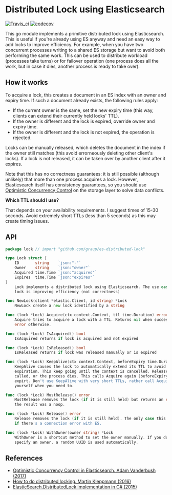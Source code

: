 Distributed Lock using Elasticsearch
====================================

[![Travis_ci](https://travis-ci.org/graup/es-distributed-lock.svg?branch=master)](https://travis-ci.org/graup/es-distributed-lock)
[![codecov](https://codecov.io/gh/graup/es-distributed-lock/branch/master/graph/badge.svg)](https://codecov.io/gh/graup/es-distributed-lock)

This go module implements a primitive distributed lock using Elasticsearch.
This is useful if you're already using ES anyway and need an easy way to add locks to improve efficiency.
For example, when you have two concurrent processes writing to a shared ES storage but want to avoid both
performing the same work. This can be used to distribute workload (processes take turns)
or for failover operation (one process does all the work, but in case it dies, another process is ready to take over).

How it works
------------

To acquire a lock, this creates a document in an ES index with an owner and expiry time.
If such a document already exists, the following rules apply:
- If the current owner is the same, set the new expiry time (this way, clients can extend their currently held locks' TTL).
- If the owner is different and the lock is expired, override owner and expiry time.
- If the owner is different and the lock is not expired, the operation is rejected.

Locks can be manually released, which deletes the document in the index if the owner still matches (this avoid errorneously deleting other client's locks).
If a lock is not released, it can be taken over by another client after it expires.

Note that this has no correctness guarantees: it is still possible (although unlikely) that more than one process acquires a lock.
However, Elasticsearch itself has consistency guarantees, so you should use
[Optimistic Concurrency Control](https://qbox.io/blog/optimistic-concurrency-control-in-elasticsearch) on the storage layer to solve data conflicts.

**Which TTL should I use?**

That depends on your availability requirements. I suggest times of 15-30 seconds.
Avoid extremely short TTLs (less than 5 seconds) as this may create timing issues. 

API
---

```go
package lock // import "github.com/graup/es-distributed-lock"

type Lock struct {
	ID       string    `json:"-"`
	Owner    string    `json:"owner"`
	Acquired time.Time `json:"acquired"`
	Expires  time.Time `json:"expires"`
}
    Lock implements a distributed lock using Elasticsearch. The use case of this
    lock is improving efficiency (not correctness)

func NewLock(client *elastic.Client, id string) *Lock
    NewLock create a new lock identified by a string

func (lock *Lock) Acquire(ctx context.Context, ttl time.Duration) error
    Acquire tries to acquire a lock with a TTL. Returns nil when succesful or
    error otherwise.

func (lock *Lock) IsAcquired() bool
    IsAcquired returns if lock is acquired and not expired

func (lock *Lock) IsReleased() bool
    IsReleased returns if lock was released manually or is expired

func (lock *Lock) KeepAlive(ctx context.Context, beforeExpiry time.Duration) error
    KeepAlive causes the lock to automatically extend its TTL to avoid
    expiration. This keep going until the context is cancelled, Release() is
    called, or the process dies. This calls Acquire again {beforeExpiry} before
    expirt. Don't use KeepAlive with very short TTLs, rather call Acquire
    yourself when you need to.

func (lock *Lock) MustRelease() error
    MustRelease removes the lock (if it is still held) but returns an error if
    the result was a noop.

func (lock *Lock) Release() error
    Release removes the lock (if it is still held). The only case this errors is
    if there's a connection error with ES.

func (lock *Lock) WithOwner(owner string) *Lock
    WithOwner is a shortcut method to set the owner manually. If you don't
    specify an owner, a random UUID is used automatically.
```

References
----------

- [Optimistic Concurrency Control in Elasticsearch. Adam Vanderbush (2017)](https://qbox.io/blog/optimistic-concurrency-control-in-elasticsearch)
- [How to do distributed locking. Martin Kleppmann (2016)](https://martin.kleppmann.com/2016/02/08/how-to-do-distributed-locking.html)
- [ElasticSearch.DistributedLock implementation in C# (2015)](https://github.com/dmombour/ElasticSearch.DistributedLock)
